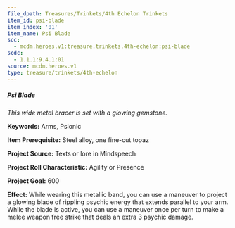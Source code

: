 ```yaml
---
file_dpath: Treasures/Trinkets/4th Echelon Trinkets
item_id: psi-blade
item_index: '01'
item_name: Psi Blade
scc:
  - mcdm.heroes.v1:treasure.trinkets.4th-echelon:psi-blade
scdc:
  - 1.1.1:9.4.1:01
source: mcdm.heroes.v1
type: treasure/trinkets/4th-echelon
---
```


##### Psi Blade

*This wide metal bracer is set with a glowing gemstone.*

**Keywords:** Arms, Psionic

**Item Prerequisite:** Steel alloy, one fine-cut topaz

**Project Source:** Texts or lore in Mindspeech

**Project Roll Characteristic:** Agility or Presence

**Project Goal:** 600

**Effect:** While wearing this metallic band, you can use a maneuver to project a glowing blade of rippling psychic energy that extends parallel to your arm. While the blade is active, you can use a maneuver once per turn to make a melee weapon free strike that deals an extra 3 psychic damage.
